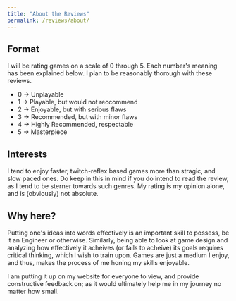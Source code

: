```yaml
---
title: "About the Reviews"
permalink: /reviews/about/
---
```


## Format
I will be rating games on  a scale of 0 through 5. Each number's meaning has been explained below. I plan to be reasonably thorough with these reviews. 
- 0 -> Unplayable
- 1 -> Playable, but would not reccommend
- 2 -> Enjoyable, but with serious flaws
- 3 -> Recommended, but with minor flaws
- 4 -> Highly Recommended, respectable
- 5 -> Masterpiece


## Interests
I tend to enjoy faster, twitch-reflex based games more than stragic, and slow paced ones. Do keep in this in mind if you do intend to read the review, as I tend to be sterner towards such genres. My rating is my opinion alone, and is (obviously) not absolute.


## Why here?
Putting one's ideas into words effectively is an important skill to possess, be it an Engineer or otherwise. Similarly, being able to look at game design and analyzing how effectively it acheives (or fails to acheive) its goals requires critical thinking, which I wish to train upon. Games are just a medium I enjoy, and thus, makes the process of me honing my skills enjoyable.

I am putting it up on my website for everyone to view, and provide constructive feedback on; as it would ultimately help me in my journey no matter how small.
